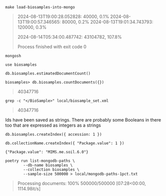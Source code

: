 ```shell
make load-biosamples-into-mongo
```

> 2024-08-13T19:00:28.052828: 40000, 0.1%
> 2024-08-13T19:00:57.346565: 80000, 0.2%
> 2024-08-13T19:01:34.743793: 120000, 0.3%
>
>2024-08-14T05:34:00.487742: 43104782, 107.8%
>
>Process finished with exit code 0

```shell
mongosh
```

```mongo
use biosamples

db.biosamples.estimatedDocumentCount()

biosamples> db.biosamples.countDocuments({})
```

> 40347716

```shell
grep -c "</BioSample>" local/biosample_set.xml
```

> 40347716

Ids have been saved as strings. There are probably some Booleans in there too that are expressed as integers as a
strings

```mongo
db.biosamples.createIndex({ accession: 1 })

db.collectionName.createIndex({ "Package.value": 1 })
```

```compass
{"Package.value": "MIMS.me.soil.6.0"}
```

```shell
poetry run list-mongodb-paths \
		--db-name biosamples \
		--collection biosamples \
		--sample-size 500000 > local/mongodb-paths-1pct.txt
```

> Processing documents: 100% 500000/500000 [07:28<00:00, 1114.98it/s]
